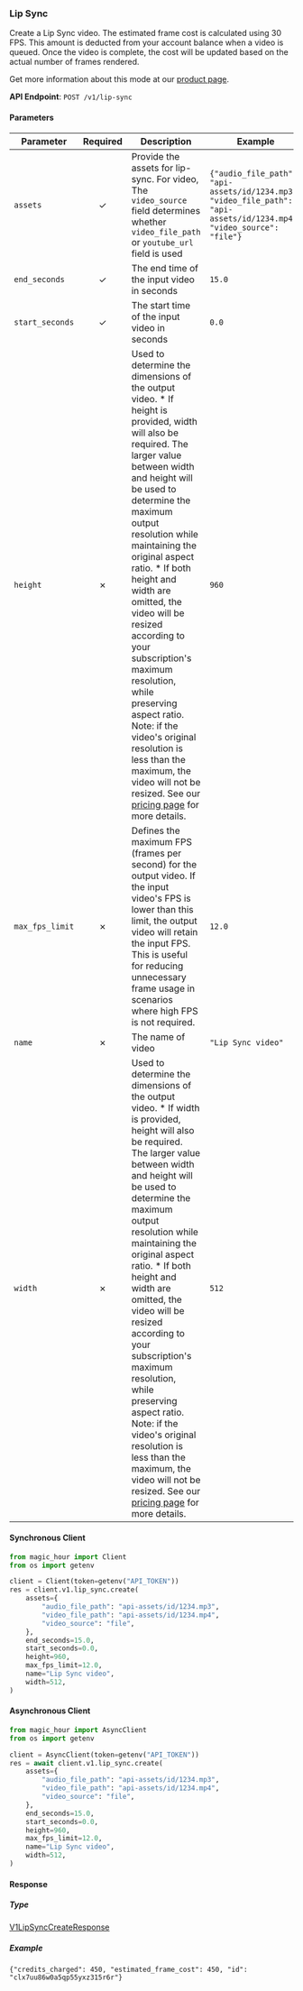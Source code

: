 
### Lip Sync <a name="create"></a>

Create a Lip Sync video. The estimated frame cost is calculated using 30 FPS. This amount is deducted from your account balance when a video is queued. Once the video is complete, the cost will be updated based on the actual number of frames rendered.
  
Get more information about this mode at our [product page](https://magichour.ai/products/lip-sync).
  

**API Endpoint**: `POST /v1/lip-sync`

#### Parameters

| Parameter | Required | Description | Example |
|-----------|:--------:|-------------|--------|
| `assets` | ✓ | Provide the assets for lip-sync. For video, The `video_source` field determines whether `video_file_path` or `youtube_url` field is used | `{"audio_file_path": "api-assets/id/1234.mp3", "video_file_path": "api-assets/id/1234.mp4", "video_source": "file"}` |
| `end_seconds` | ✓ | The end time of the input video in seconds | `15.0` |
| `start_seconds` | ✓ | The start time of the input video in seconds | `0.0` |
| `height` | ✗ | Used to determine the dimensions of the output video.     * If height is provided, width will also be required. The larger value between width and height will be used to determine the maximum output resolution while maintaining the original aspect ratio. * If both height and width are omitted, the video will be resized according to your subscription's maximum resolution, while preserving aspect ratio.  Note: if the video's original resolution is less than the maximum, the video will not be resized.  See our [pricing page](https://magichour.ai/pricing) for more details. | `960` |
| `max_fps_limit` | ✗ | Defines the maximum FPS (frames per second) for the output video. If the input video's FPS is lower than this limit, the output video will retain the input FPS. This is useful for reducing unnecessary frame usage in scenarios where high FPS is not required. | `12.0` |
| `name` | ✗ | The name of video | `"Lip Sync video"` |
| `width` | ✗ | Used to determine the dimensions of the output video.     * If width is provided, height will also be required. The larger value between width and height will be used to determine the maximum output resolution while maintaining the original aspect ratio. * If both height and width are omitted, the video will be resized according to your subscription's maximum resolution, while preserving aspect ratio.  Note: if the video's original resolution is less than the maximum, the video will not be resized.  See our [pricing page](https://magichour.ai/pricing) for more details. | `512` |

#### Synchronous Client

```python
from magic_hour import Client
from os import getenv

client = Client(token=getenv("API_TOKEN"))
res = client.v1.lip_sync.create(
    assets={
        "audio_file_path": "api-assets/id/1234.mp3",
        "video_file_path": "api-assets/id/1234.mp4",
        "video_source": "file",
    },
    end_seconds=15.0,
    start_seconds=0.0,
    height=960,
    max_fps_limit=12.0,
    name="Lip Sync video",
    width=512,
)

```

#### Asynchronous Client

```python
from magic_hour import AsyncClient
from os import getenv

client = AsyncClient(token=getenv("API_TOKEN"))
res = await client.v1.lip_sync.create(
    assets={
        "audio_file_path": "api-assets/id/1234.mp3",
        "video_file_path": "api-assets/id/1234.mp4",
        "video_source": "file",
    },
    end_seconds=15.0,
    start_seconds=0.0,
    height=960,
    max_fps_limit=12.0,
    name="Lip Sync video",
    width=512,
)

```

#### Response

##### Type
[V1LipSyncCreateResponse](/magic_hour/types/models/v1_lip_sync_create_response.py)

##### Example
`{"credits_charged": 450, "estimated_frame_cost": 450, "id": "clx7uu86w0a5qp55yxz315r6r"}`
